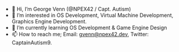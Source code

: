 - 👋 Hi, I’m George Venn (@NPEX42 / Capt. Autism)
- 👀 I’m interested in OS Development, Virtual Machine Development, Graphics Engine Development.
- 🌱 I’m currently learning OS Development & Game Engine Design
- 📫 How to reach me; Email: gvenn@npex42.dev, Twitter: CaptainAutism9.

<!---
NPEX42/NPEX42 is a ✨ special ✨ repository because its `README.md` (this file) appears on your GitHub profile.
You can click the Preview link to take a look at your changes.
--->
